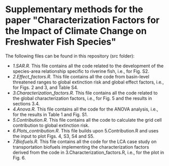 # Supplementary methods for the paper "Characterization Factors for the Impact of Climate Change on Freshwater Fish Species"

The following files can be found in this repository (src folder):
- *1.SAR.R.* This file contains all the code related to the development of the species-area relationship specific to riverine fish, i.e., for Fig. S2. 
- *2.Effect_factors.R.* This file contains all the code from basin-level threatened ranges to global extinction risk and global effect factors, i.e., for Figs. 2 and 3, and Table S4.
- *3.Characterization_factors.R.* This file contains all the code related to the global characterization factors, i.e., for Fig. 5 and the results in sections 3.4. 
- *4.Anova.R.* This file contains all the code for the ANOVA analysis, i.e., for the results in Table 1 and Fig. S1.
- *5.Contribution.R.* This file contains all the code to calculate the grid cell contribution to global extinction risk. 
- *6.Plots_contribution.R.* This file builds upon 5.Contribution.R and uses the input to plot Figs. 4, S3, S4 and S5.
- *7.Biofuels.R.* This file contains all the code for the LCA case study on transportation biofuels implementing the characterization factors derived from the code in 3.Characterization_factors.R, i.e., for the plot in Fig. 6.

